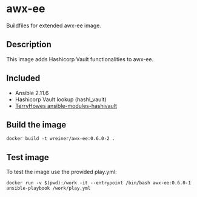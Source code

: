 # awx-ee

Buildfiles for extended awx-ee image.

## Description

This image adds Hashicorp Vault functionalities to awx-ee.

## Included

* Ansible 2.11.6
* Hashicorp Vault lookup (hashi_vault)
* [TerryHowes ansible-modules-hashivault](https://github.com/TerryHowe/ansible-modules-hashivault)

## Build the image

```
docker build -t wreiner/awx-ee:0.6.0-2 .
```

## Test image

To test the image use the provided play.yml:

```
docker run -v $(pwd):/work -it --entrypoint /bin/bash awx-ee:0.6.0-1
ansible-playbook /work/play.yml
```
